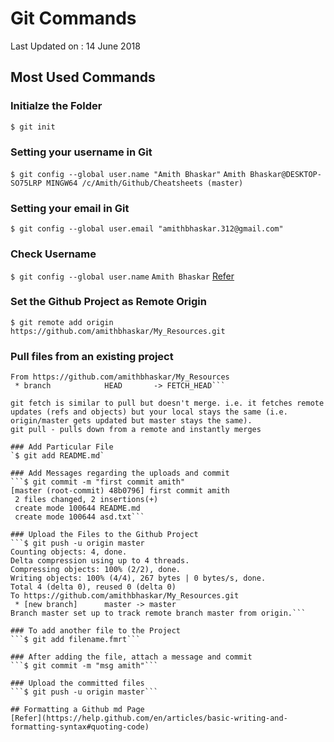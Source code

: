 # Git Commands

Last Updated on : 14 June 2018

## Most Used Commands

### Initialze the Folder
`$ git init`

### Setting your username in Git
`$ git config --global user.name "Amith Bhaskar"`
`Amith Bhaskar@DESKTOP-SO75LRP MINGW64 /c/Amith/Github/Cheatsheets (master)`

### Setting your email in Git
`$ git config --global user.email "amithbhaskar.312@gmail.com"`

### Check Username
`$ git config --global user.name`
`Amith Bhaskar`
[Refer](https://help.github.com/en/articles/setting-your-username-in-git)

### Set the Github Project as Remote Origin
```$ git remote add origin https://github.com/amithbhaskar/My_Resources.git```

### Pull files from an existing project
```$ git pull https://github.com/amithbhaskar/My_Resources
From https://github.com/amithbhaskar/My_Resources
 * branch            HEAD       -> FETCH_HEAD```

git fetch is similar to pull but doesn't merge. i.e. it fetches remote updates (refs and objects) but your local stays the same (i.e. origin/master gets updated but master stays the same).
git pull - pulls down from a remote and instantly merges

### Add Particular File
`$ git add README.md`

### Add Messages regarding the uploads and commit
```$ git commit -m "first commit amith"
[master (root-commit) 48b0796] first commit amith
 2 files changed, 2 insertions(+)
 create mode 100644 README.md
 create mode 100644 asd.txt```

### Upload the Files to the Github Project
```$ git push -u origin master
Counting objects: 4, done.
Delta compression using up to 4 threads.
Compressing objects: 100% (2/2), done.
Writing objects: 100% (4/4), 267 bytes | 0 bytes/s, done.
Total 4 (delta 0), reused 0 (delta 0)
To https://github.com/amithbhaskar/My_Resources.git
 * [new branch]      master -> master
Branch master set up to track remote branch master from origin.```

### To add another file to the Project
```$ git add filename.fmrt```

### After adding the file, attach a message and commit
```$ git commit -m "msg amith"```

### Upload the committed files
```$ git push -u origin master```

## Formatting a Github md Page
[Refer](https://help.github.com/en/articles/basic-writing-and-formatting-syntax#quoting-code)

